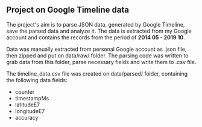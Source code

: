 
## Project on Google Timeline data

The project's aim is to parse JSON data, generated by Google Timeline, save the parsed data and analyze it.
The data is extracted from my Google account and contains the records from the period of **2014 05 - 2019 10**.

Data was manually extracted from personal Google account as .json file, then zipped and put on data/raw/ folder.
The parsing code was written to grab data from this folder, parse necessary fields and write them to .csv file.

The timeline_data.csv file was created on data/parsed/ folder, containing the following data fields:
- counter
- timestampMs
- latitudeE7
- longitudeE7
- accuracy
